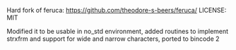 Hard fork of feruca: https://github.com/theodore-s-beers/feruca/
LICENSE: MIT

Modified it to be usable in no_std environment, added routines to implement strxfrm and support for wide and narrow characters, ported to bincode 2
